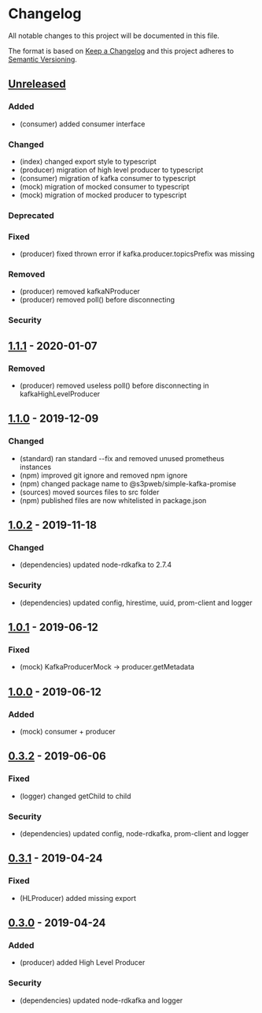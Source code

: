 # Changelog
All notable changes to this project will be documented in this file.

The format is based on [Keep a Changelog](http://keepachangelog.com/en/1.0.0/)
and this project adheres to [Semantic Versioning](http://semver.org/spec/v2.0.0.html).

## [Unreleased]
### Added
- (consumer) added consumer interface
### Changed
- (index) changed export style to typescript 
- (producer) migration of high level producer to typescript
- (consumer) migration of kafka consumer to typescript
- (mock) migration of mocked consumer to typescript
- (mock) migration of mocked producer to typescript
### Deprecated
### Fixed
- (producer) fixed thrown error if kafka.producer.topicsPrefix was missing
### Removed
- (producer) removed kafkaNProducer
- (producer) removed poll() before disconnecting
### Security

## [1.1.1] - 2020-01-07
### Removed
- (producer) removed useless poll() before disconnecting in kafkaHighLevelProducer

## [1.1.0] - 2019-12-09
### Changed
- (standard) ran standard --fix and removed unused prometheus instances
- (npm) improved git ignore and removed npm ignore
- (npm) changed package name to @s3pweb/simple-kafka-promise
- (sources) moved sources files to src folder
- (npm) published files are now whitelisted in package.json

## [1.0.2] - 2019-11-18
### Changed
- (dependencies) updated node-rdkafka to 2.7.4
### Security
- (dependencies) updated config, hirestime, uuid, prom-client and logger

## [1.0.1] - 2019-06-12
### Fixed
- (mock) KafkaProducerMock -> producer.getMetadata

## [1.0.0] - 2019-06-12
### Added
- (mock) consumer + producer

## [0.3.2] - 2019-06-06
### Fixed
- (logger) changed getChild to child
### Security
- (dependencies) updated config, node-rdkafka, prom-client and logger

## [0.3.1] - 2019-04-24
### Fixed
- (HLProducer) added missing export

## [0.3.0] - 2019-04-24
### Added
- (producer) added High Level Producer
### Security
- (dependencies) updated node-rdkafka and logger

[Unreleased]: https://github.com/s3pweb/simple-kafka-promise/commits
[1.1.1]: https://github.com/s3pweb/simple-kafka-promise/commits/v1.1.1
[1.1.0]: https://github.com/s3pweb/simple-kafka-promise/commits/v1.1.0
[1.0.2]: https://github.com/s3pweb/simple-kafka-promise/commits/v1.0.2
[1.0.1]: https://github.com/s3pweb/simple-kafka-promise/commits/v1.0.1
[1.0.0]: https://github.com/s3pweb/simple-kafka-promise/commits/v1.0.0
[0.3.2]: https://github.com/s3pweb/simple-kafka-promise/commits/v0.3.2
[0.3.1]: https://github.com/s3pweb/simple-kafka-promise/commits/v0.3.1
[0.3.0]: https://github.com/s3pweb/simple-kafka-promise/commits/v0.3.0
